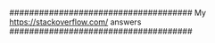 #####################################
My https://stackoverflow.com/ answers
#####################################